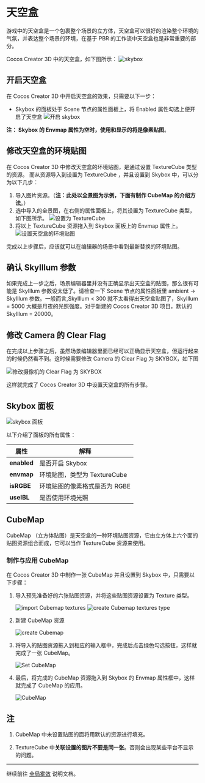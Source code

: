 # 天空盒

游戏中的天空盒是一个包裹整个场景的立方体，天空盒可以很好的渲染整个环境的气氛，并表达整个场景的环境，在基于 PBR 的工作流中天空盒也是非常重要的部分。

 Cocos Creator 3D 中的天空盒，如下图所示：
![skybox](skybox/Skybox.png)

## 开启天空盒

在 Cocos Creator 3D 中开启天空盒的效果，只需要以下一步：

- Skybox 的面板处于 Scene 节点的属性面板上，将 Enabled 属性勾选上便开启了天空盒
![开启 skybox](skybox/SkyboxPanel.jpg)

**注： Skybox 的 Envmap 属性为空时，使用和显示的将是像素贴图**。

## 修改天空盒的环境贴图

在 Cocos Creator 3D 中修改天空盒的环境贴图，是通过设置 TextureCube 类型的资源。
而从资源导入到设置为 TextureCube ，并且设置到 Skybox 中，可以分为以下几步：

1. 导入图片资源。（**注：此处以全景图为示例，下面有制作 CubeMap 的介绍方法**。）
2. 选中导入的全景图，在右侧的属性面板上，将其设置为 TextureCube 类型，如下图所示。
![设置为 TextureCube](skybox/TextureCube.jpg)
3. 将以上 TextureCube 资源拖入到 Skybox 面板上的 Envmap 属性上。
![设置天空盒的环境贴图](skybox/EnvmapSet.jpg)

完成以上步骤后，应该就可以在编辑器的场景中看到最新替换的环境贴图。

## 确认 SkyIllum 参数

如果完成上一步之后，场景编辑器里并没有正确显示出天空盒的贴图，那么很有可能是 SkyIllum 参数设太低了。请检查一下 Scene 节点的属性面板里 ambient -> SkyIllum 参数。一般而言,SkyIllum < 300 就不太看得出天空盒贴图了，SkyIllum = 5000 大概是月夜的光照强度。对于新建的 Cocos Creator 3D 项目，默认的 SkyIllum = 20000。

## 修改 Camera 的 Clear Flag

在完成以上步骤之后，虽然场景编辑器里面已经可以正确显示天空盒，但运行起来的时候仍然看不到。这时候需要修改 Camera 的 Clear Flag 为 SKYBOX，如下图

![修改摄像机的 Clear Flag 为 SKYBOX](skybox/SkyboxCamera.jpg)

这样就完成了 Cocos Creator 3D 中设置天空盒的所有步骤。


## Skybox 面板

![ skybox 面板](skybox/SkyboxDetail.jpg)

以下介绍了面板的所有属性：

属性 | 解释
---|---
**enabled** | 是否开启 Skybox
**envmap** | 环境贴图，类型为 TextureCube
**isRGBE** | 环境贴图的像素格式是否为 RGBE
**useIBL** | 是否使用环境光照

## CubeMap

CubeMap （立方体贴图）是天空盒的一种环境贴图资源，它由立方体上六个面的贴图资源组合而成，它可以当作 TextureCube 资源来使用。

### 制作与应用 CubeMap

在 Cocos Creator 3D 中制作一张 CubeMap 并且设置到 Skybox 中，只需要以下步骤：

1. 导入预先准备好的六张贴图资源，并将这些贴图资源设置为 Texture 类型。

   ![import Cubemap textures](skybox/Cubemap_Textures.png)
   ![create Cubemap textures type](skybox/Cubemap_Textures_type.png)

2. 新建 CubeMap 资源

    ![create Cubemap](skybox/Cubemap_Create.png)

3. 将导入的贴图资源拖入到相应的输入框中，完成后点击绿色勾选按钮，这样就完成了一张 CubeMap。

    ![Set CubeMap](skybox/Cubemap_Inspector.png)

4. 最后，将完成的 CubeMap 资源拖入到 Skybox 的 Envmap 属性框中，这样就完成了 CubeMap 的应用。

    ![CubeMap](skybox/Cubemap_Show.png)

## 注

1. CubeMap 中未设置贴图的面将用默认的资源进行填充。

2. TextureCube 中**关联设置的图片不要是同一张**。否则会出现某些平台不显示的问题。

---

继续前往 [全局雾效](fog.md) 说明文档。
